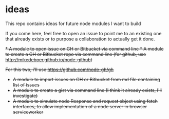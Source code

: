 # ideas
This repo contains ideas for future node modules I want to build

If you come here, feel free to open an issue to point me to an existing one that already exists or to purpose a collaboration to actually get it done.

<s>* A module to open issue on GH or Bitbucket via command line
<s>* A module to create a GH or Bitbucket repo via command line
<s>  (for github, use http://mikedeboer.github.io/node-github)

For this two, i'll use https://github.com/node-gh/gh

* A module to import issues on GH or Bitbucket from md file containing list of issues 
* A module to create a gist via command line (I think it already exists, I'll investigate)
* A module to simulate node Response and request object using fetch interfaces, to allow implementation of a node server in browser serviceworker 
